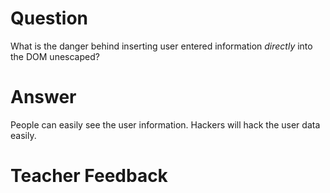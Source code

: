 # Question

What is the danger behind inserting user entered information *directly* into the DOM unescaped?

# Answer
People can easily see the user information. Hackers will hack the user data easily.

# Teacher Feedback